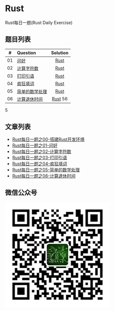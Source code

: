 # Rust
Rust每日一题(Rust Daily Exercise)


## 题目列表

|  #   | Question         |     Solution     |
| :--: | :----------------| :--------------: |
|  01  | [问好](01/)       | [Rust](01/01.rs) |
|  02  | [计算字符数](02/)  | [Rust](02/02.rs) |
|  03  | [打印引语](03/)    | [Rust](03/03.rs) |
|  04  | [疯狂填词](04/)    | [Rust](04/04.rs) |
|  05  | [简单的数学处理](05/)    | [Rust](05/05.rs) |
|  06  | [计算退休时间](06/)    | [Rust](06/06.rs) 56


5
## 文章列表

- [Rust每日一题之00-搭建Rust开发环境](https://mp.weixin.qq.com/s/ARXFp3mqxPEShoWplZfdVQ)
- [Rust每日一题之01-问好](https://mp.weixin.qq.com/s/D4Hi3PmNXZeySC46eAw0FQ)
- [Rust每日一题之02-计算字符数](https://mp.weixin.qq.com/s/LrOTKFeWFXoP23RwkyTo_Q)
- [Rust每日一题之03-打印引语](https://mp.weixin.qq.com/s/Y4gmkyjgtZpT4SF1iwj4zA)
- [Rust每日一题之04-疯狂填词](https://mp.weixin.qq.com/s/WdhRANDUR1cHtUKENayZAw)
- [Rust每日一题之05-简单的数学处理](https://mp.weixin.qq.com/s/6gD5tjjdYoAUeSHgdfua5A)
- [Rust每日一题之06-计算退休时间](https://mp.weixin.qq.com/s/x0ghTXA9ET2-N_7QLujeJg)





## 微信公众号

![](qrcode.jpg)

